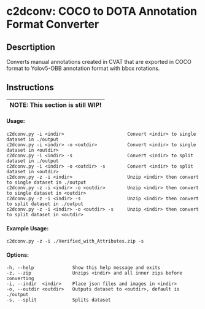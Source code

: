 # c2dconv: COCO to DOTA Annotation Format Converter

## Descrtiption

Converts manual annotations created in CVAT that are exported in COCO format to Yolov5-OBB annotation format with bbox rotations.

## Instructions

| NOTE: This section is still WIP! |
| -------------------------------- |

#### Usage:

    c2dconv.py -i <indir>                       Convert <indir> to single dataset in ./output
    c2dconv.py -i <indir> -o <outdir>           Convert <indir> to single dataset in <outdir>
    c2dconv.py -i <indir> -s                    Convert <indir> to split dataset in ./output
    c2dconv.py -i <indir> -o <outdir> -s        Convert <indir> to split dataset in <outdir>
    c2dconv.py -z -i <indir>                    Unzip <indir> then convert to single dataset in ./output
    c2dconv.py -z -i <indir> -o <outdir>        Unzip <indir> then convert to single dataset in <outdir>
    c2dconv.py -z -i <indir> -s                 Unzip <indir> then convert to split dataset in ./output
    c2dconv.py -z -i <indir> -o <outdir> -s     Unzip <indir> then convert to split dataset in <outdir>

#### Example Usage:

    c2dconv.py -z -i ./Verified_with_Attributes.zip -s

#### Options:

    -h, --help              Show this help message and exits
    -z, --zip               Unzips <indir> and all inner zips before converting
    -i, --indir  <indir>    Place json files and images in <indir>
    -o, --outdir <outdir>   Outputs dataset to <outdir>, default is ./output
    -s, --split             Splits dataset
